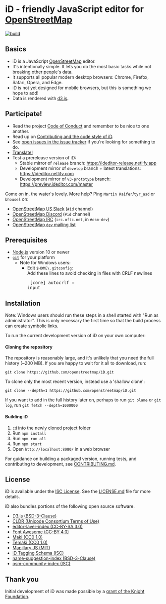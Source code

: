 # iD - friendly JavaScript editor for [OpenStreetMap](https://www.openstreetmap.org/)

[![build](https://github.com/openstreetmap/iD/workflows/build/badge.svg)](https://github.com/openstreetmap/iD/actions?query=workflow%3A%22build%22)

## Basics

* iD is a JavaScript [OpenStreetMap](https://www.openstreetmap.org/) editor.
* It's intentionally simple. It lets you do the most basic tasks while
  not breaking other people's data.
* It supports all popular modern desktop browsers: Chrome, Firefox, Safari,
  Opera, and Edge.
* iD is not yet designed for mobile browsers, but this is something we hope to add!
* Data is rendered with [d3.js](https://d3js.org/).

## Participate!

* Read the project [Code of Conduct](CODE_OF_CONDUCT.md) and remember to be nice to one another.
* Read up on [Contributing and the code style of iD](CONTRIBUTING.md).
* See [open issues in the issue tracker](https://github.com/openstreetmap/iD/issues?state=open)
if you're looking for something to do.
* [Translate!](https://github.com/openstreetmap/iD/blob/develop/CONTRIBUTING.md#translating)
* Test a prerelease version of iD:
  * Stable mirror of `release` branch: https://ideditor-release.netlify.app
  * Development mirror of `develop` branch + latest translations: https://ideditor.netlify.com
  * Development mirror of `v3-prototype` branch: https://preview.ideditor.com/master

Come on in, the water's lovely. More help? Ping `Martin Raifer`/`tyr_asd` or `bhousel` on:
* [OpenStreetMap US Slack](https://slack.openstreetmap.us/) (`#id` channel)
* [OpenStreetMap Discord](https://discord.gg/openstreetmap) (`#id` channel)
* [OpenStreetMap IRC](https://wiki.openstreetmap.org/wiki/IRC) (`irc.oftc.net`, in `#osm-dev`)
* [OpenStreetMap `dev` mailing list](https://wiki.openstreetmap.org/wiki/Mailing_lists)

## Prerequisites

* [Node.js](https://nodejs.org/) version 10 or newer
* [`git`](https://www.atlassian.com/git/tutorials/install-git/) for your platform
  * Note for Windows users:
    * Edit `$HOME\.gitconfig`:<br/>
      Add these lines to avoid checking in files with CRLF newlines<br><pre>
      [core]
          autocrlf = input</pre>

## Installation

Note: Windows users should run these steps in a shell started with "Run as administrator".
This is only necessary the first time so that the build process can create symbolic links.

To run the current development version of iD on your own computer:

#### Cloning the repository

The repository is reasonably large, and it's unlikely that you need the full history (~200 MB). If you are happy to wait for it all to download, run:

```
git clone https://github.com/openstreetmap/iD.git
```

To clone only the most recent version, instead use a 'shallow clone':

```
git clone --depth=1 https://github.com/openstreetmap/iD.git
```

If you want to add in the full history later on, perhaps to run `git blame` or `git log`, run `git fetch --depth=1000000`

#### Building iD

1. `cd` into the newly cloned project folder
2. Run `npm install`
3. Run `npm run all`
3. Run `npm start`
4. Open `http://localhost:8080/` in a web browser

For guidance on building a packaged version, running tests, and contributing to
development, see [CONTRIBUTING.md](CONTRIBUTING.md).


## License

iD is available under the [ISC License](https://opensource.org/licenses/ISC).
See the [LICENSE.md](LICENSE.md) file for more details.

iD also bundles portions of the following open source software.

* [D3.js (BSD-3-Clause)](https://github.com/d3/d3)
* [CLDR (Unicode Consortium Terms of Use)](https://github.com/unicode-cldr/cldr-json)
* [editor-layer-index (CC-BY-SA 3.0)](https://github.com/osmlab/editor-layer-index)
* [Font Awesome (CC-BY 4.0)](https://fontawesome.com/license)
* [Maki (CC0 1.0)](https://github.com/mapbox/maki)
* [Temaki (CC0 1.0)](https://github.com/ideditor/temaki)
* [Mapillary JS (MIT)](https://github.com/mapillary/mapillary-js)
* [iD Tagging Schema (ISC)](https://github.com/openstreetmap/id-tagging-schema)
* [name-suggestion-index (BSD-3-Clause)](https://github.com/osmlab/name-suggestion-index)
* [osm-community-index (ISC)](https://github.com/osmlab/osm-community-index)


## Thank you

Initial development of iD was made possible by a [grant of the Knight Foundation](https://www.mapbox.com/blog/knight-invests-openstreetmap/).
